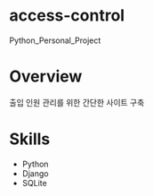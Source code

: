 # access-control
Python_Personal_Project

# Overview
출입 인원 관리를 위한 간단한 사이트 구축

# Skills
* Python
* Django
* SQLite

